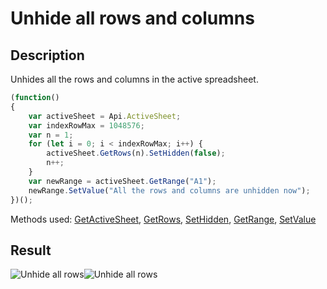 # Unhide all rows and columns

## Description

Unhides all the rows and columns in the active spreadsheet.

<!-- This code snippet is shown in the screenshot. -->

<!-- eslint-skip -->

``` ts
(function()
{
    var activeSheet = Api.ActiveSheet;
    var indexRowMax = 1048576;
    var n = 1;
    for (let i = 0; i < indexRowMax; i++) {
        activeSheet.GetRows(n).SetHidden(false);
        n++;
    }
    var newRange = activeSheet.GetRange("A1");
    newRange.SetValue("All the rows and columns are unhidden now");
})();
```

Methods used: [GetActiveSheet](../../../../office-api/usage-api/spreadsheet-api/Api/Methods/GetActiveSheet.md), [GetRows](../../../../office-api/usage-api/spreadsheet-api/ApiWorksheet/Methods/GetRows.md), [SetHidden](../../../../office-api/usage-api/spreadsheet-api/ApiRange/Methods/SetValue.md), [GetRange](../../../../office-api/usage-api/spreadsheet-api/ApiWorksheet/Methods/GetRange.md), [SetValue](../../../../office-api/usage-api/spreadsheet-api/ApiRange/Methods/SetValue.md)

## Result

![Unhide all rows](/assets/images/plugins/unhide-all-rows.png#gh-light-mode-only)![Unhide all rows](/assets/images/plugins/unhide-all-rows.dark.png#gh-dark-mode-only)

